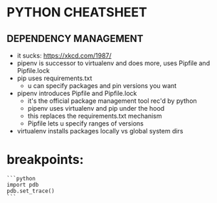 # PYTHON CHEATSHEET

## DEPENDENCY MANAGEMENT
- it sucks: https://xkcd.com/1987/
- pipenv is successor to virtualenv and does more, uses Pipfile and Pipfile.lock
- pip uses requirements.txt
    - u can specify packages and pin versions you want
- pipenv introduces Pipfile and Pipfile.lock
    - it's the official package management tool rec'd by python
    - pipenv uses virtualenv and pip under the hood
    - this replaces the requirements.txt mechanism
    - Pipfile lets u specify ranges of versions
- virtualenv installs packages locally vs global system dirs

# breakpoints:
    ```python
    import pdb
    pdb.set_trace()
    ```
